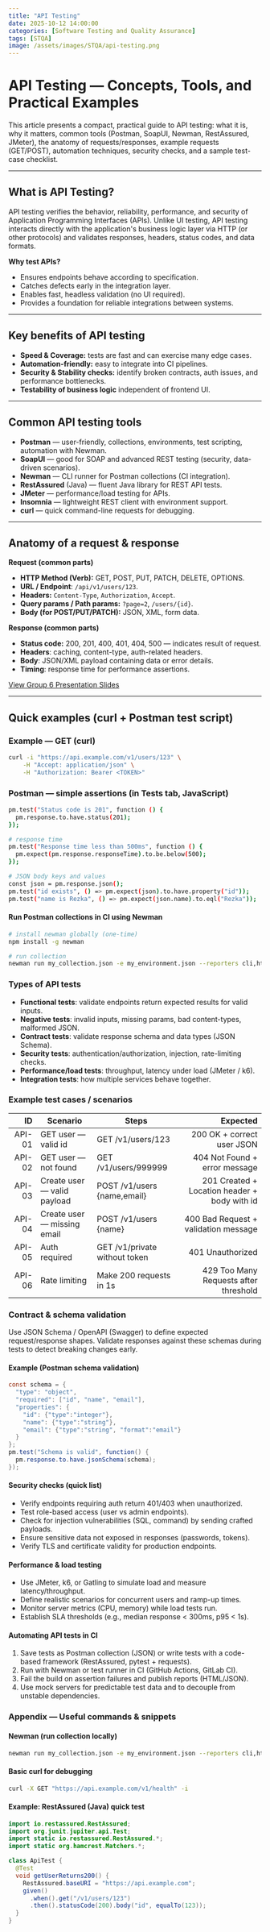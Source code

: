 ```yaml
---
title: "API Testing"
date: 2025-10-12 14:00:00
categories: [Software Testing and Quality Assurance]
tags: [STQA]
image: /assets/images/STQA/api-testing.png
---
```


# API Testing — Concepts, Tools, and Practical Examples

This article presents a compact, practical guide to API testing: what it is, why it matters, common tools (Postman, SoapUI, Newman, RestAssured, JMeter), the anatomy of requests/responses, example requests (GET/POST), automation techniques, security checks, and a sample test-case checklist.

---

## What is API Testing?

API testing verifies the behavior, reliability, performance, and security of Application Programming Interfaces (APIs). Unlike UI testing, API testing interacts directly with the application's business logic layer via HTTP (or other protocols) and validates responses, headers, status codes, and data formats.

**Why test APIs?**
- Ensures endpoints behave according to specification.  
- Catches defects early in the integration layer.  
- Enables fast, headless validation (no UI required).  
- Provides a foundation for reliable integrations between systems.

---

## Key benefits of API testing

- **Speed & Coverage:** tests are fast and can exercise many edge cases.  
- **Automation-friendly:** easy to integrate into CI pipelines.  
- **Security & Stability checks:** identify broken contracts, auth issues, and performance bottlenecks.  
- **Testability of business logic** independent of frontend UI.

---

## Common API testing tools

- **Postman** — user-friendly, collections, environments, test scripting, automation with Newman.  
- **SoapUI** — good for SOAP and advanced REST testing (security, data-driven scenarios).  
- **Newman** — CLI runner for Postman collections (CI integration).  
- **RestAssured** (Java) — fluent Java library for REST API tests.  
- **JMeter** — performance/load testing for APIs.  
- **Insomnia** — lightweight REST client with environment support.  
- **curl** — quick command-line requests for debugging.

---

## Anatomy of a request & response

**Request (common parts)**  
- **HTTP Method (Verb):** GET, POST, PUT, PATCH, DELETE, OPTIONS.  
- **URL / Endpoint**: `/api/v1/users/123`.  
- **Headers:** `Content-Type`, `Authorization`, `Accept`.  
- **Query params / Path params:** `?page=2`, `/users/{id}`.  
- **Body (for POST/PUT/PATCH):** JSON, XML, form data.

**Response (common parts)**  
- **Status code:** 200, 201, 400, 401, 404, 500 — indicates result of request.  
- **Headers**: caching, content-type, auth-related headers.  
- **Body**: JSON/XML payload containing data or error details.  
- **Timing**: response time for performance assertions.

[View Group 6 Presentation Slides](https://drive.google.com/file/d/1b5R0aV7jftn-94nSDdquKrhRcgBoj1v4/view?usp=sharing)

---

## Quick examples (curl + Postman test script)

### Example — GET (curl)

```bash
curl -i "https://api.example.com/v1/users/123" \
    -H "Accept: application/json" \
    -H "Authorization: Bearer <TOKEN>"
```

### Postman — simple assertions (in Tests tab, JavaScript)

```bash
pm.test("Status code is 201", function () {
  pm.response.to.have.status(201);
});

# response time
pm.test("Response time less than 500ms", function () {
  pm.expect(pm.response.responseTime).to.be.below(500);
});

# JSON body keys and values
const json = pm.response.json();
pm.test("id exists", () => pm.expect(json).to.have.property("id"));
pm.test("name is Rezka", () => pm.expect(json.name).to.eql("Rezka"));
```

#### Run Postman collections in CI using Newman
```bash
# install newman globally (one-time)
npm install -g newman

# run collection
newman run my_collection.json -e my_environment.json --reporters cli,html
```

### Types of API tests
- **Functional tests**: validate endpoints return expected results for valid inputs.
- **Negative tests**: invalid inputs, missing params, bad content-types, malformed JSON.
- **Contract tests**: validate response schema and data types (JSON Schema).
- **Security tests**: authentication/authorization, injection, rate-limiting checks.
- **Performance/load tests**: throughput, latency under load (JMeter / k6).
- **Integration tests**: how multiple services behave together.

### Example test cases / scenarios

|     ID | Scenario                    | Steps                         |                                     Expected |
| -----: | --------------------------- | ----------------------------- | -------------------------------------------: |
| API-01 | GET user — valid id         | GET /v1/users/123             |                   200 OK + correct user JSON |
| API-02 | GET user — not found        | GET /v1/users/999999          |                404 Not Found + error message |
| API-03 | Create user — valid payload | POST /v1/users {name,email}   | 201 Created + Location header + body with id |
| API-04 | Create user — missing email | POST /v1/users {name}         |         400 Bad Request + validation message |
| API-05 | Auth required               | GET /v1/private without token |                             401 Unauthorized |
| API-06 | Rate limiting               | Make 200 requests in 1s       |        429 Too Many Requests after threshold |

### Contract & schema validation

Use JSON Schema / OpenAPI (Swagger) to define expected request/response shapes. Validate responses against these schemas during tests to detect breaking changes early.

#### Example (Postman schema validation)

```java
const schema = {
  "type": "object",
  "required": ["id", "name", "email"],
  "properties": {
    "id": {"type":"integer"},
    "name": {"type":"string"},
    "email": {"type":"string", "format":"email"}
  }
};
pm.test("Schema is valid", function() {
  pm.response.to.have.jsonSchema(schema);
});
```

#### Security checks (quick list)
- Verify endpoints requiring auth return 401/403 when unauthorized.
- Test role-based access (user vs admin endpoints).
- Check for injection vulnerabilities (SQL, command) by sending crafted payloads.
- Ensure sensitive data not exposed in responses (passwords, tokens).
- Verify TLS and certificate validity for production endpoints.

#### Performance & load testing
- Use JMeter, k6, or Gatling to simulate load and measure latency/throughput.
- Define realistic scenarios for concurrent users and ramp-up times.
- Monitor server metrics (CPU, memory) while load tests run.
- Establish SLA thresholds (e.g., median response < 300ms, p95 < 1s).

#### Automating API tests in CI
1. Save tests as Postman collection (JSON) or write tests with a code-based framework (RestAssured, pytest + requests).
2. Run with Newman or test runner in CI (GitHub Actions, GitLab CI).
3. Fail the build on assertion failures and publish reports (HTML/JSON).
4. Use mock servers for predictable test data and to decouple from unstable dependencies.

### Appendix — Useful commands & snippets

#### Newman (run collection locally)
```bash
newman run my_collection.json -e my_environment.json --reporters cli,html --reporter-html-export newman-report.html
```

#### Basic curl for debugging
```bash
curl -X GET "https://api.example.com/v1/health" -i
```

#### Example: RestAssured (Java) quick test
```java
import io.restassured.RestAssured;
import org.junit.jupiter.api.Test;
import static io.restassured.RestAssured.*;
import static org.hamcrest.Matchers.*;

class ApiTest {
  @Test
  void getUserReturns200() {
    RestAssured.baseURI = "https://api.example.com";
    given()
      .when().get("/v1/users/123")
      .then().statusCode(200).body("id", equalTo(123));
  }
}
```